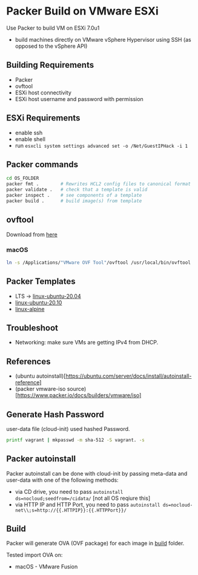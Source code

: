 # Packer Build on VMware ESXi

Use Packer to build VM on ESXi 7.0u1

- build machines directly on VMware vSphere Hypervisor using SSH (as opposed to the vSphere API)

## Building Requirements

- Packer
- ovftool
- ESXi host connectivity
- ESXi host username and password with permission

## ESXi Requirements

- enable ssh
- enable shell
- run `esxcli system settings advanced set -o /Net/GuestIPHack -i 1`

## Packer commands

```bash
cd OS_FOLDER
packer fmt .        # Rewrites HCL2 config files to canonical format 
packer validate .   # check that a template is valid
packer inspect .    # see components of a template
packer build .      # build image(s) from template
```

## ovftool

Download from [here](https://my.vmware.com/group/vmware/downloads/details?downloadGroup=OVFTOOL441&productId=742)

### macOS

```bash
ln -s /Applications/"VMware OVF Tool"/ovftool /usr/local/bin/ovftool
```

## Packer Templates

- LTS -> [linux-ubuntu-20.04](./linux-ubuntu-20.04/)
- [linux-ubuntu-20.10](./linux-ubuntu-20.10/)
- [linux-alpine](./linux-alpine/)

## Troubleshoot

- Networking: make sure VMs are getting IPv4 from DHCP.

## References

- (ubuntu autoinstall)[https://ubuntu.com/server/docs/install/autoinstall-reference]
- (packer vmware-iso source)[https://www.packer.io/docs/builders/vmware/iso]

## Generate Hash Password

user-data file (cloud-init) used hashed Password.

```bash
printf vagrant | mkpasswd -m sha-512 -S vagrant. -s
```

## Packer autoinstall

Packer autoinstall can be done with cloud-init by  passing meta-data and user-data with one of the following methods:

- via CD drive, you need to pass `autoinstall ds=nocloud;seedfrom=/cidata/` [not all OS reqiure this]
- via HTTP IP and HTTP Port, you need to pass `autoinstall ds=nocloud-net\\;s=http://{{.HTTPIP}}:{{.HTTPPort}}/`

## Build

Packer will generate OVA (OVF package) for each image in [build](./build) folder.

Tested import OVA on:

- macOS - VMware Fusion
